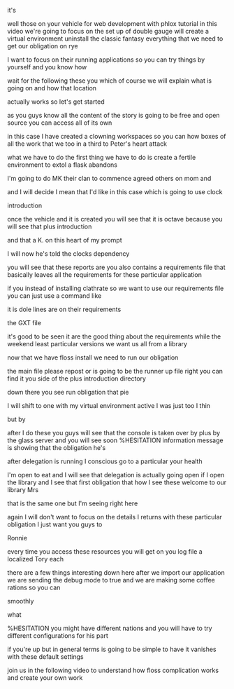it's 

well those on your vehicle for web development with phlox tutorial in this video we're going to focus on the set up of double gauge will create a virtual environment uninstall the classic fantasy everything that we need to get our obligation on rye 

I want to focus on their running applications so you can try things by yourself and you know how 

wait for the following these you which of course we will explain what is going on and how that location 

actually works so let's get started 

as you guys know all the content of the story is going to be free and open source you can access all of its own 

in this case I have created a clowning workspaces so you can how boxes of all the work that we too in a third to Peter's heart attack 

what we have to do the first thing we have to do is create a fertile environment to extol a flask abandons 

I'm going to do MK their clan to commence agreed others on mom and 

and I will decide I mean that I'd like in this case which is going to use clock 

introduction 

once the vehicle and it is created you will see that it is octave because you will see that plus introduction 

and that a K. on this heart of my prompt 

I will now he's told the clocks dependency 

you will see that these reports are you also contains a requirements file that basically leaves all the requirements for these particular application 

if you instead of installing clathrate so we want to use our requirements file you can just use a command like 

it is dole lines are on their requirements 

the GXT file 

it's good to be seen it are the good thing about the requirements while the weekend least particular versions we want us all from a library 

now that we have floss install we need to run our obligation 

the main file please repost or is going to be the runner up file right you can find it you side of the plus introduction directory 

down there you see run obligation that pie 

I will shift to one with my virtual environment active I was just too I thin 

but by 

after I do these you guys will see that the console is taken over by plus by the glass server and you will see soon %HESITATION information message is showing that the obligation he's 

after delegation is running I conscious go to a particular your health 

I'm open to eat and I will see that delegation is actually going open if I open the library and I see that first obligation that how I see these welcome to our library Mrs 

that is the same one but I'm seeing right here 

again I will don't want to focus on the details I returns with these particular obligation I just want you guys to 

Ronnie 

every time you access these resources you will get on you log file a localized Tory each 

there are a few things interesting down here after we import our application we are sending the debug mode to true and we are making some coffee rations so you can 

smoothly 

what 

%HESITATION you might have different nations and you will have to try different configurations for his part 

if you're up but in general terms is going to be simple to have it vanishes with these default settings 

join us in the following video to understand how floss complication works and create your own work
